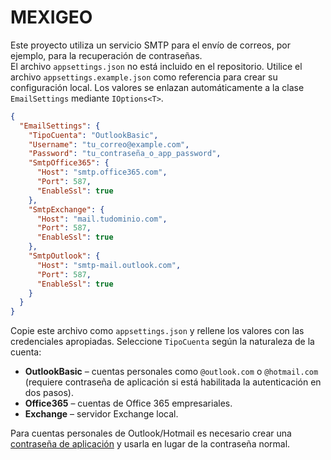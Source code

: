 # MEXIGEO

Este proyecto utiliza un servicio SMTP para el envío de correos, por ejemplo, para la recuperación de contraseñas.  
El archivo `appsettings.json` no está incluido en el repositorio. Utilice el archivo `appsettings.example.json` como referencia para crear su configuración local.  Los valores se enlazan automáticamente a la clase `EmailSettings` mediante `IOptions<T>`.

```json
{
  "EmailSettings": {
    "TipoCuenta": "OutlookBasic",
    "Username": "tu_correo@example.com",
    "Password": "tu_contraseña_o_app_password",
    "SmtpOffice365": {
      "Host": "smtp.office365.com",
      "Port": 587,
      "EnableSsl": true
    },
    "SmtpExchange": {
      "Host": "mail.tudominio.com",
      "Port": 587,
      "EnableSsl": true
    },
    "SmtpOutlook": {
      "Host": "smtp-mail.outlook.com",
      "Port": 587,
      "EnableSsl": true
    }
  }
}
```

Copie este archivo como `appsettings.json` y rellene los valores con las credenciales apropiadas.  Seleccione `TipoCuenta` según la naturaleza de la cuenta:

- **OutlookBasic** – cuentas personales como `@outlook.com` o `@hotmail.com` (requiere contraseña de aplicación si está habilitada la autenticación en dos pasos).
- **Office365** – cuentas de Office 365 empresariales.
- **Exchange** – servidor Exchange local.

Para cuentas personales de Outlook/Hotmail es necesario crear una [contraseña de aplicación](https://support.microsoft.com/es-es/account-billing/contrase%C3%B1as-de-aplicaci%C3%B3n-y-autenticaci%C3%B3n-de-dos-factores-ecb8037b-a698-4b1e-82b9-29ec7cae87c4) y usarla en lugar de la contraseña normal.
